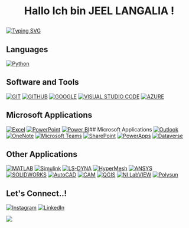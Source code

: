 # <p align="center">Hallo Ich bin JEEL LANGALIA !  
[//]: # (Hardline)
[![Typing SVG](https://readme-typing-svg.demolab.com?font=Fira+Code&pause=1000&center=true&vCenter=true&width=435&lines=Energy+%26+Data+Analysis+Enthusiast)](https://git.io/typing-svg)


## Languages

[![Python](https://img.shields.io/badge/PYTHON-3776AB?style=for-the-badge&logo=python&logoColor=white)](https://www.python.org)

## Software and Tools

[![GIT](https://img.shields.io/badge/GIT-F05032?style=for-the-badge&logo=git&logoColor=white)](https://git-scm.com/)
[![GITHUB](https://img.shields.io/badge/GITHUB-181717?style=for-the-badge&logo=github&logoColor=white)](https://github.com/)
[![GOOGLE](https://img.shields.io/badge/GOOGLE-4285F4?style=for-the-badge&logo=google&logoColor=white)](https://www.google.com/)
[![VISUAL STUDIO CODE](https://img.shields.io/badge/VISUAL_STUDIO_CODE-007ACC?style=for-the-badge&logo=visual-studio-code&logoColor=white)](https://code.visualstudio.com/)
[![AZURE](https://img.shields.io/badge/AZURE-0078D4?style=for-the-badge&logo=microsoft-azure&logoColor=white)](https://azure.microsoft.com/)


## Microsoft Applications
[![Excel](https://img.shields.io/badge/Excel-217346?style=for-the-badge&logo=microsoft-excel&logoColor=white)](https://www.microsoft.com/en-us/microsoft-365/excel)
[![PowerPoint](https://img.shields.io/badge/PowerPoint-B7472A?style=for-the-badge&logo=microsoft-powerpoint&logoColor=white)](https://www.microsoft.com/en-us/microsoft-365/powerpoint)
[![Power BI](https://img.shields.io/badge/Power_BI-F2C811?style=for-the-badge&logo=power-bi&logoColor=white)](https://powerbi.microsoft.com/)## Microsoft Applications
[![Outlook](https://img.shields.io/badge/Outlook-0078D4?style=for-the-badge&logo=microsoft-outlook&logoColor=white)](https://outlook.live.com/)
[![OneNote](https://img.shields.io/badge/OneNote-7719AA?style=for-the-badge&logo=microsoft-onenote&logoColor=white)](https://www.onenote.com/)
[![Microsoft Teams](https://img.shields.io/badge/Microsoft_Teams-6264A7?style=for-the-badge&logo=microsoft-teams&logoColor=white)](https://www.microsoft.com/microsoft-teams/group-chat-software)
[![SharePoint](https://img.shields.io/badge/SharePoint-0078D4?style=for-the-badge&logo=microsoft-sharepoint&logoColor=white)](https://www.microsoft.com/sharepoint/collaboration)
[![PowerApps](https://img.shields.io/badge/PowerApps-742774?style=for-the-badge&logo=microsoft-powerapps&logoColor=white)](https://powerapps.microsoft.com/)
[![Dataverse](https://img.shields.io/badge/Dataverse-0078D4?style=for-the-badge&logo=microsoft-dataverse&logoColor=white)](https://docs.microsoft.com/powerapps/maker/data-platform/data-platform-intro)


## Other Applications
[![MATLAB](https://img.shields.io/badge/MATLAB-0076A8?style=for-the-badge&logo=mathworks&logoColor=white)](https://www.mathworks.com/products/matlab.html)
[![Simulink](https://img.shields.io/badge/Simulink-0076A8?style=for-the-badge&logo=mathworks&logoColor=white)](https://www.mathworks.com/products/simulink.html)
[![LS-DYNA](https://img.shields.io/badge/LS--DYNA-0033A0?style=for-the-badge&logo=logo-dyna&logoColor=white)](https://www.lstc.com/products/ls-dyna)
[![HyperMesh](https://img.shields.io/badge/HyperMesh-1B2C58?style=for-the-badge&logo=altair&logoColor=white)](https://www.altair.com/hypermesh/)
[![ANSYS](https://img.shields.io/badge/ANSYS-FFBB00?style=for-the-badge&logo=ansys&logoColor=white)](https://www.ansys.com/)
[![SOLIDWORKS](https://img.shields.io/badge/SOLIDWORKS-FF7C00?style=for-the-badge&logo=solidworks&logoColor=white)](https://www.solidworks.com/)
[![AutoCAD](https://img.shields.io/badge/AutoCAD-E34234?style=for-the-badge&logo=autodesk&logoColor=white)](https://www.autodesk.com/products/autocad/overview)
[![CAM](https://img.shields.io/badge/CAM-00569E?style=for-the-badge&logo=cam&logoColor=white)](https://www.autodesk.com/solutions/cam-software)
[![QGIS](https://img.shields.io/badge/QGIS-589632?style=for-the-badge&logo=qgis&logoColor=white)](https://qgis.org/)
[![NI LabVIEW](https://img.shields.io/badge/NI_LabVIEW-1B365D?style=for-the-badge&logo=labview&logoColor=white)](https://www.ni.com/en-us/shop/labview.html)
[![Polysun](https://img.shields.io/badge/Polysun-003893?style=for-the-badge&logo=polysun&logoColor=white)](https://www.velasolaris.com/polysun/)




## Let's Connect..!

[![Instagram](https://img.shields.io/badge/Instagram-E4405F?style=for-the-badge&logo=instagram&logoColor=white)](https://www.instagram.com/jeelsoni)
[![LinkedIn](https://img.shields.io/badge/LinkedIn-0077B5?style=for-the-badge&logo=linkedin&logoColor=white)](https://www.linkedin.com/in/jeelsoni)


[//]: # (Profile Icon)
[![](https://visitcount.itsvg.in/api?id=jeellangalia&label=Profile%20Views&color=1&icon=0&pretty=false)](https://visitcount.itsvg.in)

